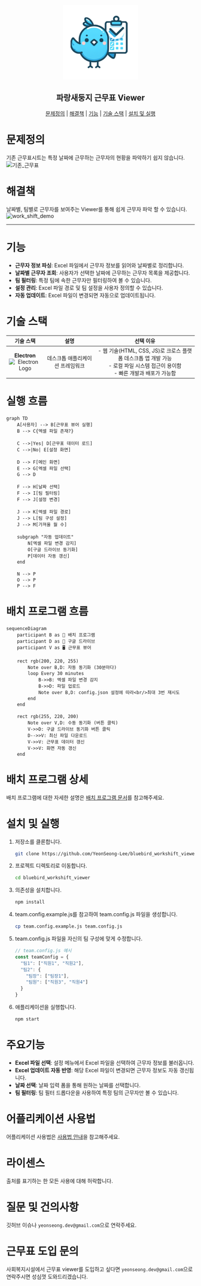<p align="center">
  <img src="blue-bird.png" alt="logo" height="200px" width="200px">
  <h2 align="center">파랑새둥지 근무표 Viewer</h2>
</p>

<p align="center">
  <a href="#문제정의">문제정의</a> | 
  <a href="#해결책">해결책</a> | 
  <a href="#기능">기능</a> | 
  <a href="#기술-스택">기술 스택</a> | 
  <a href="#설치-및-실행">설치 및 실행</a>
</p>

<p align="center">
  <h1>문제정의</h1>
  기존 근무표시트는 특정 날짜에 근무하는 근무자의 현황을 파악하기 쉽지 않습니다.
  <br>
  <img src="https://github.com/user-attachments/assets/f31d9812-ac1c-4d5b-a968-edf0b231b8dc" alt="기존_근무표">
</p>

<p align="center">
  <h1>해결책</h1>
  날짜별, 팀별로 근무자를 보여주는 Viewer를 통해 쉽게 근무자 파악 할 수 있습니다.
  <br>
  <img src="https://github.com/user-attachments/assets/76e4c04e-10df-4262-80cb-c514a67c8789" alt="work_shift_demo">
</p>

---

# 기능
- **근무자 정보 파싱**: Excel 파일에서 근무자 정보를 읽어와 날짜별로 정리합니다.
- **날짜별 근무자 조회**: 사용자가 선택한 날짜에 근무하는 근무자 목록을 제공합니다.
- **팀 필터링**: 특정 팀에 속한 근무자만 필터링하여 볼 수 있습니다.
- **설정 관리**: Excel 파일 경로 및 팀 설정을 사용자 정의할 수 있습니다.
- **자동 업데이트**: Excel 파일이 변경되면 자동으로 업데이트됩니다.

# 기술 스택
| 기술 스택 | 설명 | 선택 이유 |
|:-----------:|:------:|:-----------:|
| **Electron** <br/> <img src="https://www.electronjs.org/assets/img/logo.svg" width="50" height="50" alt="Electron Logo"> | 데스크톱 애플리케이션 프레임워크 | - 웹 기술(HTML, CSS, JS)로 크로스 플랫폼 데스크톱 앱 개발 가능<br/>- 로컬 파일 시스템 접근이 용이함<br/>- 빠른 개발과 배포가 가능함 |

# 실행 흐름
```mermaid
graph TD
    A[사용자] --> B[근무표 뷰어 실행]
    B --> C{엑셀 파일 존재?}
    
    C -->|Yes| D[근무표 데이터 로드]
    C -->|No| E[설정 화면]
    
    D --> F[메인 화면]
    E --> G[엑셀 파일 선택]
    G --> D
    
    F --> H[날짜 선택]
    F --> I[팀 필터링]
    F --> J[설정 변경]
    
    J --> K[엑셀 파일 경로]
    J --> L[팀 구성 설정]
    J --> M[가져올 월 수]
    
    subgraph "자동 업데이트"
        N[엑셀 파일 변경 감지]
        O[구글 드라이브 동기화]
        P[데이터 자동 갱신]
    end
    
    N --> P
    O --> P
    P --> F
```

# 배치 프로그램 흐름
```mermaid
sequenceDiagram
    participant B as 🤖 배치 프로그램
    participant D as 📁 구글 드라이브
    participant V as 🖥️ 근무표 뷰어

    rect rgb(200, 220, 255)
        Note over B,D: 자동 동기화 (30분마다)
        loop Every 30 minutes
            B->>B: 엑셀 파일 변경 감지
            B->>D: 파일 업로드
            Note over B,D: config.json 설정에 따라<br/>최대 3번 재시도
        end
    end

    rect rgb(255, 220, 200)
        Note over V,D: 수동 동기화 (버튼 클릭)
        V->>D: 구글 드라이브 동기화 버튼 클릭
        D-->>V: 최신 파일 다운로드
        V->>V: 근무표 데이터 갱신
        V->>V: 화면 자동 갱신
    end
```

# 배치 프로그램 상세
배치 프로그램에 대한 자세한 설명은 [배치 프로그램 문서](https://github.com/YeonSeong-Lee/bluebird_workshift_viewer/tree/main/batch_program)를 참고해주세요.


# 설치 및 실행
1. 저장소를 클론합니다.
   ```bash
   git clone https://github.com/YeonSeong-Lee/bluebird_workshift_viewer.git
   ```
2. 프로젝트 디렉토리로 이동합니다.
   ```bash
   cd bluebird_workshift_viewer
   ```
3. 의존성을 설치합니다.
   ```bash
   npm install
   ```
4. team.config.example.js를 참고하여 team.config.js 파일을 생성합니다.
   ```bash
   cp team.config.example.js team.config.js
   ```
5. team.config.js 파일을 자신의 팀 구성에 맞게 수정합니다.
   ```javascript
   // team.config.js 예시
   const teamConfig = {
     "팀1": ["직원1", "직원2"],
     "팀2": {
       "팀장": ["팀장1"],
       "팀원": ["직원3", "직원4"]
     }
   }
   ```

6. 애플리케이션을 실행합니다.
   ```bash
   npm start
   ```

# 주요기능
- **Excel 파일 선택**: 설정 메뉴에서 Excel 파일을 선택하여 근무자 정보를 불러옵니다.
- **Excel 업데이트 자동 반영**: 해당 Excel 파일이 변경되면 근무자 정보도 자동 갱신됩니다.
- **날짜 선택**: 날짜 입력 폼을 통해 원하는 날짜를 선택합니다.
- **팀 필터링**: 팀 필터 드롭다운을 사용하여 특정 팀의 근무자만 볼 수 있습니다.

# 어플리케이션 사용법
어플리케이션 사용법은 [사용법 안내](https://github.com/YeonSeong-Lee/bluebird_workshift_viewer/wiki/%EC%82%AC%EC%9A%A9%EB%B2%95-%EC%95%88%EB%82%B4)을 참고해주세요.

# 라이센스
출처를 표기하는 한 모든 사용에 대해 허락합니다.

# 질문 및 건의사항
 깃허브 이슈나 `yeonseong.dev@gmail.com`으로 연락주세요.

# 근무표 도입 문의
 사회복지시설에서 근무표 viewer를 도입하고 싶다면 `yeonseong.dev@gmail.com`으로 연락주시면 성심껏 도와드리겠습니다.
